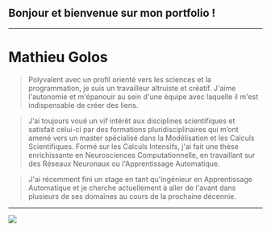 ## Bonjour et bienvenue sur mon portfolio !
---
# Mathieu Golos
> Polyvalent avec un profil orienté vers les sciences et la programmation, je suis un travailleur altruiste et créatif.
J'aime l'autonomie et m'épanouir au sein d'une équipe avec laquelle il m'est indispensable de créer des liens.  

> J’ai toujours voué un vif intérêt aux disciplines scientifiques et satisfait celui-ci par des formations pluridisciplinaires 
qui m’ont amené vers un master spécialisé dans la Modélisation et les Calculs Scientifiques. 
Formé sur les Calculs Intensifs, j'ai fait une thèse enrichissante en Neurosciences Computationnelle, 
en travaillant sur des Réseaux Neuronaux ou l'Apprentissage Automatique.  

> J'ai récemment fini un stage en tant qu'ingénieur en Apprentissage Automatique
et je cherche actuellement à aller de l'avant dans plusieurs de ses domaines au cours de la prochaine décennie.

---
![](https://avatars.githubusercontent.com/u/5382676?s=400&u=bf6cd18bf51ffa5add7d5249487899e86f9df028&v=4)